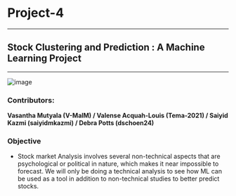 # Project-4
____________________________________________________
## Stock Clustering and Prediction : A Machine Learning Project

____________________________________________________

![image](https://user-images.githubusercontent.com/82990618/138196855-1c949e12-f55c-4c5c-a93a-8bcd0e69da67.png)

### Contributors: 
**Vasantha Mutyala (V-MalM) / Valense Acquah-Louis (Tema-2021) / Saiyid Kazmi (saiyidmkazmi)  / Debra Potts (dschoen24)**

### Objective
* Stock market Analysis involves several non-technical aspects that are psychological or political in nature, which makes it near impossible to forecast.
We will only be doing a technical analysis to see how ML can be used as a tool in addition to non-technical studies to better predict stocks.





